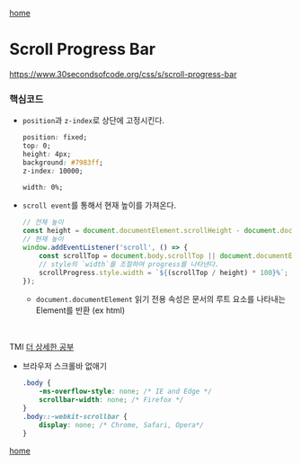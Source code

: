 [home](https://github.com/bepyan/30_seconds_of_code)

# Scroll Progress Bar
https://www.30secondsofcode.org/css/s/scroll-progress-bar

### 핵심코드
- `position`과 `z-index`로 상단에 고정시킨다.

    ```css
    position: fixed;
    top: 0;
    height: 4px;
    background: #7983ff;
    z-index: 10000;

    width: 0%;
    ```

-  `scroll event`를 통해서 현재 높이를 가져온다.
    
    ```js
    // 전체 높이
    const height = document.documentElement.scrollHeight - document.documentElement.clientHeight;
    // 현재 높이
    window.addEventListener('scroll', () => {
        const scrollTop = document.body.scrollTop || document.documentElement.scrollTop;
        // style의 `width`를 조절하여 progress를 나타낸다.
        scrollProgress.style.width = `${(scrollTop / height) * 100}%`;
    });
    ```

    - `document.documentElement` 읽기 전용 속성은 문서의 루트 요소를 나타내는 Element를 반환 (ex html)


<br>

TMI [더 상세한 공부](https://www.notion.so/bepyan/Scroll-0ff166aecf9b4d458e771c62a099dc6b)

- 브라우저 스크롤바 없애기

    ```css
    .body {
        -ms-overflow-style: none; /* IE and Edge */
        scrollbar-width: none; /* Firefox */
    }
    .body::-webkit-scrollbar {
        display: none; /* Chrome, Safari, Opera*/
    }
    ```

[home](https://github.com/bepyan/30_seconds_of_code)